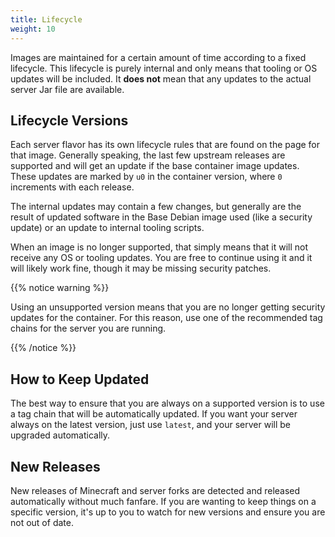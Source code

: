 ```yaml
---
title: Lifecycle
weight: 10
---
```


Images are maintained for a certain amount of time according to a fixed
lifecycle.  This lifecycle is purely internal and only means that tooling or OS
updates will be included.  It **does not** mean that any updates to the actual
server Jar file are available.

## Lifecycle Versions

Each server flavor has its own lifecycle rules that are found on the page for
that image.  Generally speaking, the last few upstream releases are supported
and will get an update if the base container image updates.  These updates are
marked by `u0` in the container version, where `0` increments with each release.

The internal updates may contain a few changes, but generally are the result of
updated software in the Base Debian image used (like a security update) or an
update to internal tooling scripts.

When an image is no longer supported, that simply means that it will not receive
any OS or tooling updates.  You are free to continue using it and it will likely
work fine, though it may be missing security patches.

{{% notice warning %}}

Using an unsupported version means that you are no longer getting security
updates for the container.  For this reason, use one of the recommended tag
chains for the server you are running.

{{% /notice %}}

## How to Keep Updated

The best way to ensure that you are always on a supported version is to use a
tag chain that will be automatically updated.  If you want your server always on
the latest version, just use `latest`, and your server will be upgraded
automatically.

## New Releases

New releases of Minecraft and server forks are detected and released
automatically without much fanfare.  If you are wanting to keep things on a
specific version, it's up to you to watch for new versions and ensure you are
not out of date.

